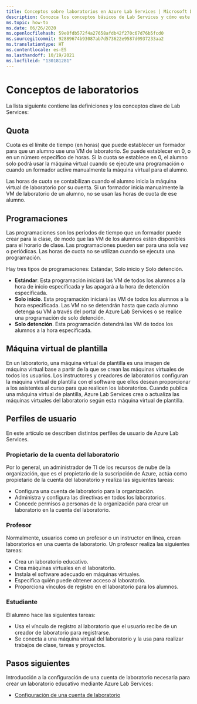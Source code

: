 ```yaml
---
title: Conceptos sobre laboratorios en Azure Lab Services | Microsoft Docs
description: Conozca los conceptos básicos de Lab Services y cómo este puede facilitar la creación y administración de laboratorios.
ms.topic: how-to
ms.date: 06/26/2020
ms.openlocfilehash: 59e0fdb572f4a27658afdb42f270c67d76b5fcd0
ms.sourcegitcommit: 92889674b93087ab7d573622e9587d0937233aa2
ms.translationtype: HT
ms.contentlocale: es-ES
ms.lasthandoff: 10/19/2021
ms.locfileid: "130181281"
---
```

# <a name="labs-concepts"></a>Conceptos de laboratorios

La lista siguiente contiene las definiciones y los conceptos clave de Lab Services:

## <a name="quota"></a>Quota

Cuota es el límite de tiempo (en horas) que puede establecer un formador para que un alumno use una VM de laboratorio. Se puede establecer en 0, o en un número específico de horas. Si la cuota se establece en 0, el alumno solo podrá usar la máquina virtual cuando se ejecute una programación o cuando un formador active manualmente la máquina virtual para el alumno.  

Las horas de cuota se contabilizan cuando el alumno inicia la máquina virtual de laboratorio por su cuenta.  Si un formador inicia manualmente la VM de laboratorio de un alumno, no se usan las horas de cuota de ese alumno.

## <a name="schedules"></a>Programaciones

Las programaciones son los períodos de tiempo que un formador puede crear para la clase, de modo que las VM de los alumnos estén disponibles para el horario de clase.  Las programaciones pueden ser para una sola vez o periódicas.  Las horas de cuota no se utilizan cuando se ejecuta una programación.

Hay tres tipos de programaciones: Estándar, Solo inicio y Solo detención.

- **Estándar**.  Esta programación iniciará las VM de todos los alumnos a la hora de inicio especificada y las apagará a la hora de detención especificada.
- **Solo inicio**.   Esta programación iniciará las VM de todos los alumnos a la hora especificada.  Las VM no se detendrán hasta que cada alumno detenga su VM a través del portal de Azure Lab Services o se realice una programación de solo detención.
- **Solo detención**.  Esta programación detendrá las VM de todos los alumnos a la hora especificada.  

## <a name="template-virtual-machine"></a>Máquina virtual de plantilla

En un laboratorio, una máquina virtual de plantilla es una imagen de máquina virtual base a partir de la que se crean las máquinas virtuales de todos los usuarios. Los instructores y creadores de laboratorios configuran la máquina virtual de plantilla con el software que ellos desean proporcionar a los asistentes al curso para que realicen los laboratorios. Cuando publica una máquina virtual de plantilla, Azure Lab Services crea o actualiza las máquinas virtuales del laboratorio según esta máquina virtual de plantilla.

## <a name="user-profiles"></a>Perfiles de usuario

En este artículo se describen distintos perfiles de usuario de Azure Lab Services.

### <a name="lab-account-owner"></a>Propietario de la cuenta del laboratorio

Por lo general, un administrador de TI de los recursos de nube de la organización, que es el propietario de la suscripción de Azure, actúa como propietario de la cuenta del laboratorio y realiza las siguientes tareas:

- Configura una cuenta de laboratorio para la organización.
- Administra y configura las directivas en todos los laboratorios.
- Concede permisos a personas de la organización para crear un laboratorio en la cuenta del laboratorio.

### <a name="educator"></a>Profesor

Normalmente, usuarios como un profesor o un instructor en línea, crean laboratorios en una cuenta de laboratorio. Un profesor realiza las siguientes tareas:

- Crea un laboratorio educativo.
- Crea máquinas virtuales en el laboratorio.
- Instala el software adecuado en máquinas virtuales.
- Especifica quién puede obtener acceso al laboratorio.
- Proporciona vínculos de registro en el laboratorio para los alumnos.

### <a name="student"></a>Estudiante

El alumno hace las siguientes tareas:

- Usa el vínculo de registro al laboratorio que el usuario recibe de un creador de laboratorio para registrarse.
- Se conecta a una máquina virtual del laboratorio y la usa para realizar trabajos de clase, tareas y proyectos.

## <a name="next-steps"></a>Pasos siguientes

Introducción a la configuración de una cuenta de laboratorio necesaria para crear un laboratorio educativo mediante Azure Lab Services:

- [Configuración de una cuenta de laboratorio](tutorial-setup-lab-account.md)
